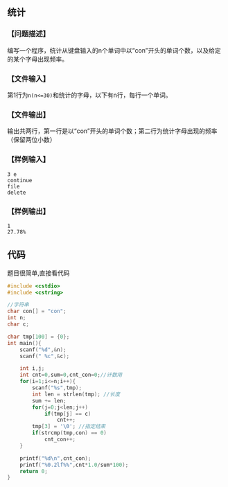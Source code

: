 ## 统计

### 【问题描述】

编写一个程序，统计从键盘输入的n个单词中以“con”开头的单词个数，以及给定的某个字母出现频率。 

### 【文件输入】

第1行为`n(n<=30)`和统计的字母，以下有n行，每行一个单词。

### 【文件输出】

输出共两行，第一行是以“con”开头的单词个数；第二行为统计字母出现的频率（保留两位小数）

### 【样例输入】

```
3 e
continue
file
delete
```
### 【样例输出】

```
1
27.78%
```

## 代码

题目很简单,直接看代码

```c
#include <cstdio>
#include <cstring>

//字符串
char con[] = "con";
int n;
char c;

char tmp[100] = {0};
int main(){
    scanf("%d",&n);
    scanf(" %c",&c);

    int i,j;
    int cnt=0,sum=0,cnt_con=0;//计数用
    for(i=1;i<=n;i++){
        scanf("%s",tmp);
        int len = strlen(tmp); //长度
        sum += len;
        for(j=0;j<len;j++)
            if(tmp[j] == c)
                cnt++;
        tmp[3] = '\0'; //指定结束
        if(strcmp(tmp,con) == 0)
            cnt_con++;
    }

    printf("%d\n",cnt_con);
    printf("%0.2lf%%",cnt*1.0/sum*100);
    return 0;
}
```

